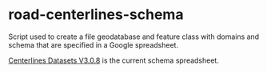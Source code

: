 # road-centerlines-schema
Script used to create a file geodatabase and feature class with domains and schema that are specified in a Google spreadsheet.

[Centerlines Datasets V3.0.8](https://docs.google.com/spreadsheets/d/1jQ_JuRIEtzxj60F0FAGmdu5JrFpfYBbSt3YzzCjxpfI/edit#gid=811360546) is the current schema spreadsheet.
